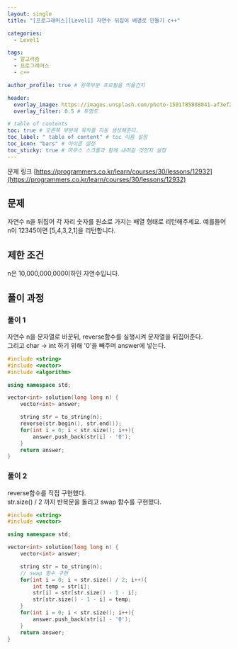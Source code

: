 ```yaml
---
layout: single
title: "[프로그래머스][Level1] 자연수 뒤집어 배열로 만들기 c++"

categories:
  - Level1

tags:
  - 알고리즘
  - 프로그래머스
  - c++

author_profile: true # 왼쪽부분 프로필을 띄울건지

header:
  overlay_image: https://images.unsplash.com/photo-1501785888041-af3ef285b470?ixlib=rb-1.2.1&ixid=eyJhcHBfaWQiOjEyMDd9&auto=format&fit=crop&w=1350&q=80
  overlay_filter: 0.5 # 투명도

# table of contents
toc: true # 오른쪽 부분에 목차를 자동 생성해준다.
toc_label: " table of content" # toc 이름 설정
toc_icon: "bars" # 아이콘 설정
toc_sticky: true # 마우스 스크롤과 함께 내려갈 것인지 설정
---
```


문제 링크 [https://programmers.co.kr/learn/courses/30/lessons/12932](https://programmers.co.kr/learn/courses/30/lessons/12932)

## 문제

자연수 n을 뒤집어 각 자리 숫자를 원소로 가지는 배열 형태로 리턴해주세요. 예를들어 n이 12345이면 [5,4,3,2,1]을 리턴합니다.

## 제한 조건

n은 10,000,000,000이하인 자연수입니다.

## 풀이 과정

### 풀이 1

자연수 n을 문자열로 바꾼뒤, reverse함수를 실행시켜 문자열을 뒤집어준다.  
그리고 char -> int 하기 위해 '0'을 빼주며 answer에 넣는다.

```c++
#include <string>
#include <vector>
#include <algorithm>

using namespace std;

vector<int> solution(long long n) {
    vector<int> answer;

    string str = to_string(n);
    reverse(str.begin(), str.end());
    for(int i = 0; i < str.size(); i++){
        answer.push_back(str[i] - '0');
    }
    return answer;
}
```

### 풀이 2

reverse함수를 직접 구현했다.  
str.size() / 2 까지 반복문을 돌리고 swap 함수를 구현했다.

```c++
#include <string>
#include <vector>

using namespace std;

vector<int> solution(long long n) {
    vector<int> answer;

    string str = to_string(n);
    // swap 함수 구현
    for(int i = 0; i < str.size() / 2; i++){
        int temp = str[i];
        str[i] = str[str.size() - 1 - i];
        str[str.size() - 1 - i] = temp;
    }
    for(int i = 0; i < str.size(); i++){
        answer.push_back(str[i] - '0');
    }
    return answer;
}
```

